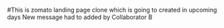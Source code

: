 #This is zomato landing page clone which is going to created in upcoming days
New message had to added by Collaborator B

